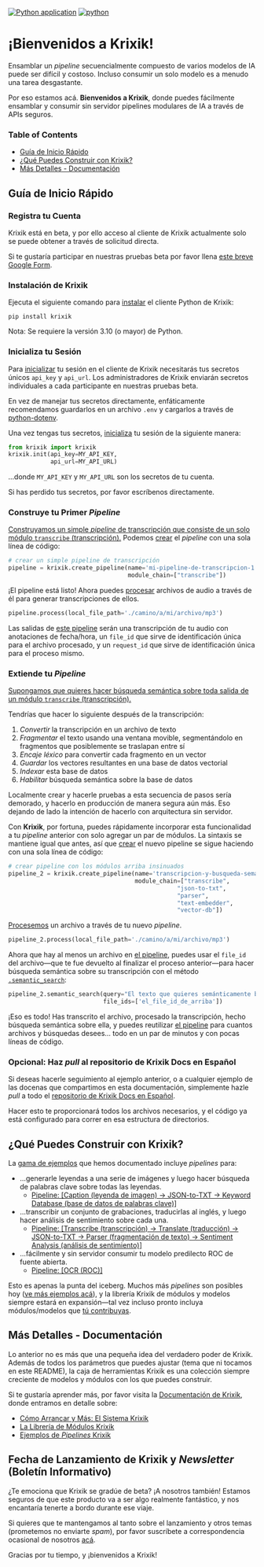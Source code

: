 [![Python application](https://github.com/krixik-ai/krixik-docs/actions/workflows/python-app.yml/badge.svg)](https://github.com/krixik-ai/krixik-docs/actions/workflows/python-app.yml/python-app.yml)
[![python](https://img.shields.io/badge/Python-3.10-3776AB.svg?style=flat&logo=python&logoColor=white)](https://www.python.org)



# ¡Bienvenidos a Krixik!

Ensamblar un *pipeline* secuencialmente compuesto de varios modelos de IA puede ser difícil y costoso. Incluso consumir un solo modelo es a menudo una tarea desgastante.

Por eso estamos acá. **Bienvenidos a Krixik**, donde puedes fácilmente ensamblar y consumir sin servidor pipelines modulares de IA a través de APIs seguros.

### Table of Contents

- [Guía de Inicio Rápido](#guía-de-inicio-rápido)
- [¿Qué Puedes Construir con Krixik?](#qué-puedes-construir-con-krixik)
- [Más Detalles - Documentación](#más-detalles---documentación)

## Guía de Inicio Rápido

### Registra tu Cuenta

Krixik está en beta, y por ello acceso al cliente de Krixik actualmente solo se puede obtener a través de solicitud directa.

Si te gustaría participar en nuestras pruebas beta por favor llena [este breve Google Form](https://forms.gle/RyBAvjN1HEWPScb67).

### Instalación de Krixik

Ejecuta el siguiente comando para [instalar](https://krixik-docs.readthedocs.io/es/latest/sistema/inicializacion/instalacion_del_cliente/) el cliente Python de Krixik:

```pip
pip install krixik
```

Nota: Se requiere la versión 3.10 (o mayor) de Python.


### Inicializa tu Sesión

Para [inicializar](https://krixik-docs.readthedocs.io/es/latest/sistema/inicializacion/inicializacion_y_autenticacion/) tu sesión en el cliente de Krixik necesitarás tus secretos únicos `api_key` y `api_url`. Los administradores de Krixik enviarán secretos individuales a cada participante en nuestras pruebas beta.

En vez de manejar tus secretos directamente, enfáticamente recomendamos guardarlos en un archivo `.env` y cargarlos a través de [python-dotenv](https://pypi.org/project/python-dotenv/).

Una vez tengas tus secretos, [inicializa](https://krixik-docs.readthedocs.io/es/latest/sistema/inicializacion/inicializacion_y_autenticacion/) tu sesión de la siguiente manera:


```python
from krixik import krixik
krixik.init(api_key=MY_API_KEY, 
            api_url=MY_API_URL)
```

...donde  `MY_API_KEY` y `MY_API_URL` son los secretos de tu cuenta.

Si has perdido tus secretos, por favor escríbenos directamente.

### Construye tu Primer *Pipeline*

[Construyamos un simple *pipeline* de transcripción que consiste de un solo módulo `transcribe` (transcripción).](https://krixik-docs.readthedocs.io/es/latest/ejemplos/ejemplos_pipelines_modulo_unico/unico_transcribe_transcripcion/) Podemos [crear](https://krixik-docs.readthedocs.io/es/latest/sistema/creacion_de_pipelines/creacion_de_pipelines/) el *pipeline* con una sola línea de código:

```python
# crear un simple pipeline de transcripción
pipeline = krixik.create_pipeline(name='mi-pipeline-de-transcripcion-1', 
                                  module_chain=["transcribe"])
```

¡El pipeline está listo! Ahora puedes [procesar](https://krixik-docs.readthedocs.io/es/latest/sistema/parametros_y_procesar_archivos_a_traves_de_pipelines/metodo_process_procesar/) archivos de audio a través de él para generar transcripciones de ellos.

```python
pipeline.process(local_file_path='./camino/a/mi/archivo/mp3')
```

Las salidas de [este pipeline](https://krixik-docs.readthedocs.io/es/latest/ejemplos/ejemplos_pipelines_modulo_unico/unico_transcribe_transcripcion/) serán una transcripción de tu audio con anotaciones de fecha/hora, un `file_id` que sirve de identificación única para el archivo procesado, y un `request_id` que sirve de identificación única para el proceso mismo.


### Extiende tu *Pipeline*

[Supongamos que quieres hacer búsqueda semántica sobre toda salida de un módulo `transcribe` (transcripción).](https://krixik-docs.readthedocs.io/es/latest/ejemplos/ejemplos_pipelines_de_busqueda/multi_busqueda_semantica_sobre_transcripcion/)

Tendrías que hacer lo siguiente después de la transcripción:

1. *Convertir* la transcripción en un archivo de texto
2. *Fragmentar* el texto usando una ventana movible, segmentándolo en fragmentos que posiblemente se traslapan entre sí
3. *Encaje léxico* para convertir cada fragmento en un vector
4. *Guardar* los vectores resultantes en una base de datos vectorial
5. *Indexar* esta base de datos
6. *Habilitar* búsqueda semántica sobre la base de datos

Localmente crear y hacerle pruebas a esta secuencia de pasos sería demorado, y hacerlo en producción de manera segura aún más. Eso dejando de lado la intención de hacerlo con arquitectura sin servidor.

Con **Krixik**, por fortuna, puedes rápidamente incorporar esta funcionalidad a tu *pipeline* anterior con solo agregar un par de módulos. La sintaxis se mantiene igual que antes, así que [crear](https://krixik-docs.readthedocs.io/es/latest/sistema/creacion_de_pipelines/creacion_de_pipelines/) el nuevo pipeline se sigue haciendo con una sola línea de código:

```python
# crear pipeline con los módulos arriba insinuados
pipeline_2 = krixik.create_pipeline(name='transcripcion-y-busqueda-semantica', 
                                    module_chain=["transcribe",
                                                "json-to-txt",
                                                "parser", 
                                                "text-embedder", 
                                                "vector-db"])
```

[Procesemos](https://krixik-docs.readthedocs.io/es/latest/sistema/parametros_y_procesar_archivos_a_traves_de_pipelines/metodo_process_procesar/) un archivo a través de tu nuevo *pipeline*.

```python
pipeline_2.process(local_file_path='./camino/a/mi/archivo/mp3')
```

Ahora que hay al menos un archivo en [el pipeline](https://krixik-docs.readthedocs.io/es/latest/ejemplos/ejemplos_pipelines_de_busqueda/multi_busqueda_semantica_sobre_transcripcion/), puedes usar el `file_id` del archivo—que te fue devuelto al finalizar el proceso anterior—para hacer búsqueda semántica sobre su transcripción con el método [`.semantic_search`](https://krixik-docs.readthedocs.io/es/latest/sistema/metodos_de_busqueda/metodo_semantic_search_busqueda_semantica/):

```python
pipeline_2.semantic_search(query="El texto que quieres semánticamente buscar va acá",
                           file_ids=['el_file_id_de_arriba'])
```

¡Eso es todo! Has transcrito el archivo, procesado la transcripción, hecho búsqueda semántica sobre ella, y puedes reutilizar [el pipeline](https://krixik-docs.readthedocs.io/es/latest/ejemplos/ejemplos_pipelines_de_busqueda/multi_busqueda_semantica_sobre_transcripcion/) para cuantos archivos y búsquedas desees... todo en un par de minutos y con pocas líneas de código.

### Opcional: Haz *pull* al repositorio de Krixik Docs en Español

Si deseas hacerle seguimiento al ejemplo anterior, o a cualquier ejemplo de las docenas que compartimos en esta documentación, simplemente hazle *pull* a todo el [repositorio de Krixik Docs en Español](XXXLINKXXX).

Hacer esto te proporcionará todos los archivos necesarios, y el código ya está configurado para correr en esa estructura de directorios.

## ¿Qué Puedes Construir con Krixik?

La [gama de ejemplos](https://krixik-docs.readthedocs.io/es/latest/ejemplos/introduccion_ejemplos_de_pipelines/) que hemos documentado incluye *pipelines* para:

- ...generarle leyendas a una serie de imágenes y luego hacer búsqueda de palabras clave sobre todas las leyendas.
  - [Pipeline: [Caption (leyenda de imagen) → JSON-to-TXT → Keyword Database (base de datos de palabras clave)]](https://krixik-docs.readthedocs.io/es/latest/ejemplos/ejemplos_pipelines_de_busqueda/multi_busqueda_por_palabras_clave_sobre_leyendas_de_imagen.md/)
- ...transcribir un conjunto de grabaciones, traducirlas al inglés, y luego hacer análisis de sentimiento sobre cada una.
  - [Pipeline: [Transcribe (transcripción) → Translate (traducción) → JSON-to-TXT → Parser (fragmentación de texto) → Sentiment Analysis (análisis de sentimiento)]](https://krixik-docs.readthedocs.io/es/latest/ejemplos/ejemplos_pipelines_multi_modulo_sin_busqueda/multi_analisis_de_sentimiento_sobre_transcripcion_traducida/)
- ...fácilmente y sin servidor consumir tu modelo predilecto ROC de fuente abierta.
  - [Pipeline: [OCR (ROC)]](https://krixik-docs.readthedocs.io/es/latest/ejemplos/ejemplos_pipelines_modulo_unico/unico_ocr_roc/)

Esto es apenas la punta del iceberg. Muchos más *pipelines* son posibles hoy ([ve más ejemplos acá](https://krixik-docs.readthedocs.io/es/latest/ejemplos/introduccion_ejemplos_de_pipelines/)), y la librería Krixik de módulos y modelos siempre estará en expansión—tal vez incluso pronto incluya módulos/modelos que [tú contribuyas](https://krixik-docs.readthedocs.io/es/latest/modulos/agrega_tus_propios_modulos_o_modelos/).

## Más Detalles - Documentación

Lo anterior no es más que una pequeña idea del verdadero poder de Krixik. Además de todos los parámetros que puedes ajustar (tema que ni tocamos en este README), la caja de herramientas Krixik es una colección siempre creciente de modelos y módulos con los que puedes construir.

Si te gustaría aprender más, por favor visita la [Documentación de Krixik](https://krixik-docs.readthedocs.io/es/latest/), donde entramos en detalle sobre:

- [Cómo Arrancar y Más: El Sistema Krixik](https://krixik-docs.readthedocs.io/es/latest/sistema/introduccion_al_sistema/)
- [La Librería de Módulos Krixik](https://krixik-docs.readthedocs.io/es/latest/modulos/introduccion_modulos/)
- [Ejemplos de *Pipelines* Krixik](https://krixik-docs.readthedocs.io/es/latest/ejemplos/introduccion_ejemplos_de_pipelines/)

## Fecha de Lanzamiento de Krixik y *Newsletter* (Boletín Informativo)

¿Te emociona que Krixik se gradúe de beta? ¡A nosotros también! Estamos seguros de que este producto va a ser algo realmente fantástico, y nos encantaría tenerte a bordo durante ese viaje.

Si quieres que te mantengamos al tanto sobre el lanzamiento y otros temas (prometemos no enviarte *spam*), por favor suscríbete a correspondencia ocasional de nosotros [acá](https://forms.gle/Lp38U1UDpkppqoCD9).

Gracias por tu tiempo, y ¡bienvenidos a Krixik!